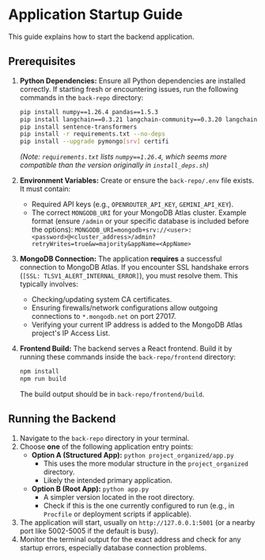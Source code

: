 # Application Startup Guide

This guide explains how to start the backend application.

## Prerequisites

1.  **Python Dependencies:** Ensure all Python dependencies are installed correctly. If starting fresh or encountering issues, run the following commands in the `back-repo` directory:
    ```bash
    pip install numpy==1.26.4 pandas==1.5.3
    pip install langchain==0.3.21 langchain-community==0.3.20 langchain-openai==0.3.11 boto3
    pip install sentence-transformers
    pip install -r requirements.txt --no-deps
    pip install --upgrade pymongo[srv] certifi
    ```
    *(Note: `requirements.txt` lists `numpy==1.26.4`, which seems more compatible than the version originally in `install_deps.sh`)*

2.  **Environment Variables:** Create or ensure the `back-repo/.env` file exists. It must contain:
    *   Required API keys (e.g., `OPENROUTER_API_KEY`, `GEMINI_API_KEY`).
    *   The correct `MONGODB_URI` for your MongoDB Atlas cluster. Example format (ensure `/admin` or your specific database is included before the options):
        `MONGODB_URI=mongodb+srv://<user>:<password>@<cluster_address>/admin?retryWrites=true&w=majority&appName=<AppName>`

3.  **MongoDB Connection:** The application **requires** a successful connection to MongoDB Atlas. If you encounter SSL handshake errors (`[SSL: TLSV1_ALERT_INTERNAL_ERROR]`), you must resolve them. This typically involves:
    *   Checking/updating system CA certificates.
    *   Ensuring firewalls/network configurations allow outgoing connections to `*.mongodb.net` on port 27017.
    *   Verifying your current IP address is added to the MongoDB Atlas project's IP Access List.

4.  **Frontend Build:** The backend serves a React frontend. Build it by running these commands inside the `back-repo/frontend` directory:
    ```bash
    npm install
    npm run build
    ```
    The build output should be in `back-repo/frontend/build`.

## Running the Backend

1.  Navigate to the `back-repo` directory in your terminal.
2.  Choose **one** of the following application entry points:
    *   **Option A (Structured App):** `python project_organized/app.py`
        *   This uses the more modular structure in the `project_organized` directory.
        *   Likely the intended primary application.
    *   **Option B (Root App):** `python app.py`
        *   A simpler version located in the root directory.
        *   Check if this is the one currently configured to run (e.g., in `Procfile` or deployment scripts if applicable).
3.  The application will start, usually on `http://127.0.0.1:5001` (or a nearby port like 5002-5005 if the default is busy).
4.  Monitor the terminal output for the exact address and check for any startup errors, especially database connection problems.